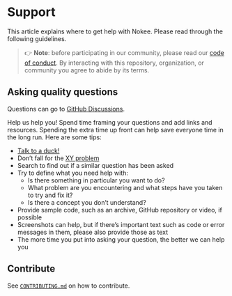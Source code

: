 # Support

This article explains where to get help with Nokee.
Please read through the following guidelines.

> 👉 **Note**: before participating in our community, please read our [code of conduct][coc].
> By interacting with this repository, organization, or community you agree to abide by its terms.

## Asking quality questions

Questions can go to [GitHub Discussions][chat].

Help us help you!
Spend time framing your questions and add links and resources.
Spending the extra time up front can help save everyone time in the long run.
Here are some tips:

*	[Talk to a duck!][rubberduck]
*	Don’t fall for the [XY problem][xy]
*	Search to find out if a similar question has been asked
*	Try to define what you need help with:
	*	Is there something in particular you want to do?
	*	What problem are you encountering and what steps have you taken to try and fix it?
	*	Is there a concept you don’t understand?
*	Provide sample code, such as an archive, GitHub repository or video, if possible
*	Screenshots can help, but if there’s important text such as code or error messages in them, please also provide those as text
*	The more time you put into asking your question, the better we can help you   

## Contribute

See [`CONTRIBUTING.md`][contribute] on how to contribute.

[contribute]: https://github.com/nokeedev/.github/blob/main/CONTRIBUTING.md
[coc]: https://github.com/nokeedev/.github/blob/main/CODE_OF_CONDUCT.md
[rubberduck]: https://rubberduckdebugging.com
[xy]: https://meta.stackexchange.com/questions/66377/what-is-the-xy-problem/66378#66378
[chat]: https://github.com/nokeedev/gradle-native/discussions
